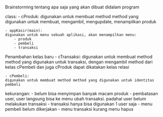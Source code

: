 <!-- 26 maret 2023 -->
Brainstorming tentang apa saja yang akan dibuat didalam program

class:
    - cProduk:
    digunakan untuk membuat method method yang digunakan untuk membuat, mengambil, mengupdate, menampilkan produk

    - appKasir(main):
    digunakan untuk menu sebuah aplikasi, akan menampilkan menu:
        - produk
        - pembeli
        - transaksi


<!-- 04 maret 2023 -->
Penambahan kelas baru 
    - cTransaksi:
    digunakan untuk membuat method method yang digunakan untuk transaksi, dengan mengambil method dari kelas cPembeli dan juga cProduk dapat dikatakan kelas relasi

    - cPembeli:
    digunakan untuk membuat method method yang digunakan untuk identitas pembeli 

kekurangan: 
    - belum bisa menyimpan banyak macam produk
    - pembatasan user, user langsung bisa ke menu ubah transaksi. padahal user belum melakukan transaksi
    - transaksi hanya bisa digunakan 1 user saja
    - menu pembeli belum dikerjakan 
    - menu transaksi kurang menu hapus